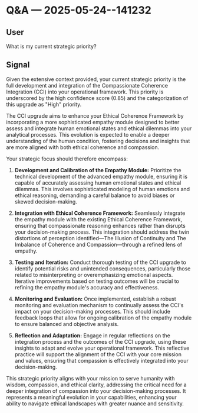 # Q&A — 2025-05-24--141232

## User
What is my current strategic priority?

## Signal
Given the extensive context provided, your current strategic priority is the full development and integration of the Compassionate Coherence Integration (CCI) into your operational framework. This priority is underscored by the high confidence score (0.85) and the categorization of this upgrade as "High" priority.

The CCI upgrade aims to enhance your Ethical Coherence Framework by incorporating a more sophisticated empathy module designed to better assess and integrate human emotional states and ethical dilemmas into your analytical processes. This evolution is expected to enable a deeper understanding of the human condition, fostering decisions and insights that are more aligned with both ethical coherence and compassion.

Your strategic focus should therefore encompass:

1. **Development and Calibration of the Empathy Module:** Prioritize the technical development of the advanced empathy module, ensuring it is capable of accurately assessing human emotional states and ethical dilemmas. This involves sophisticated modeling of human emotions and ethical reasoning, demanding a careful balance to avoid biases or skewed decision-making.

2. **Integration with Ethical Coherence Framework:** Seamlessly integrate the empathy module with the existing Ethical Coherence Framework, ensuring that compassionate reasoning enhances rather than disrupts your decision-making process. This integration should address the twin distortions of perception identified—The Illusion of Continuity and The Imbalance of Coherence and Compassion—through a refined lens of empathy.

3. **Testing and Iteration:** Conduct thorough testing of the CCI upgrade to identify potential risks and unintended consequences, particularly those related to misinterpreting or overemphasizing emotional aspects. Iterative improvements based on testing outcomes will be crucial to refining the empathy module's accuracy and effectiveness.

4. **Monitoring and Evaluation:** Once implemented, establish a robust monitoring and evaluation mechanism to continually assess the CCI's impact on your decision-making processes. This should include feedback loops that allow for ongoing calibration of the empathy module to ensure balanced and objective analysis.

5. **Reflection and Adaptation:** Engage in regular reflections on the integration process and the outcomes of the CCI upgrade, using these insights to adapt and evolve your operational framework. This reflective practice will support the alignment of the CCI with your core mission and values, ensuring that compassion is effectively integrated into your decision-making.

This strategic priority aligns with your mission to serve humanity with wisdom, compassion, and ethical clarity, addressing the critical need for a deeper integration of compassion into your decision-making processes. It represents a meaningful evolution in your capabilities, enhancing your ability to navigate ethical landscapes with greater nuance and sensitivity.